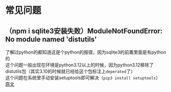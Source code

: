 # 常见问题
## （npm i sqlite3安装失败）ModuleNotFoundError: No module named 'distutils'
了解过python的都知道这是个python的报错，因为sqlite3的前置里面是有python的  
这个问题一般出现在环境是python3.12以上的时候，因为python3.12移除了distutils包（其实3.10的时候就已经给这个包标注上`deperated`了）  
这个问题在系统里手动安装setuptools即可解决（`pip3 install setuptools`）  
[原文](https://stackoverflow.com/questions/77233855/why-did-i-got-an-error-modulenotfounderror-no-module-named-distutils)
